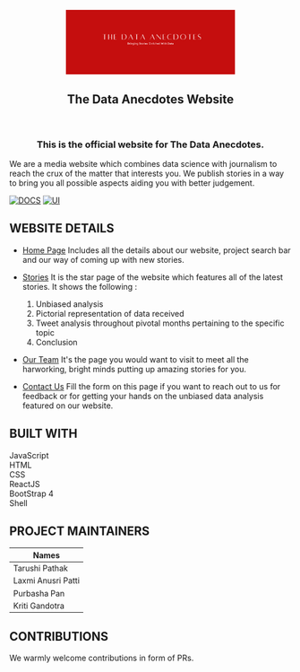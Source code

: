 <p align="center">
        <img src="https://github.com/thedatanecdotes/ReadMeTemplate/blob/main/header.png" width="60%"/>
        <br/>
        <h2 align="center"> The Data Anecdotes Website </h2>
        <br/>
        <h3 align="center"> This is the official website for The Data Anecdotes. </h3>
 </p>
 
We are a media website which combines data science with journalism to reach the crux of the matter that interests you. We publish stories in a way to bring you all possible aspects aiding you with better judgement.

[![DOCS](https://img.shields.io/badge/Documentation-see%20docs-green?style=flat-square&logo=appveyor)](Documentation.md) 
[![UI ](https://img.shields.io/badge/User%20Interface-Link%20to%20UI-orange?style=flat-square&logo=appveyor)](Images/web_app.png)

## WEBSITE DETAILS

- [Home Page](https://thedatanecdotes.netlify.app/)
  Includes all the details about our website, project search bar and our way of coming up with new stories.
- [Stories](https://thedatanecdotes.netlify.app/Stories)
  It is the star page of the website which features all of the latest stories. It shows the following :
   1) Unbiased analysis
   2) Pictorial representation of data received
   3) Tweet analysis throughout pivotal months pertaining to the specific topic
   4) Conclusion
- [Our Team](https://thedatanecdotes.netlify.app/OurTeam)
   It's the page you would want to visit to meet all the harworking, bright minds putting up amazing stories for you. 
  
- [Contact Us](https://thedatanecdotes.netlify.app/ContactUs) 
  Fill the form on this page if you want to reach out to us for feedback or for getting your hands on the unbiased data analysis featured on our website.
  
## BUILT WITH

  JavaScript <br>HTML</br>CSS<br>ReactJS</br>BootStrap 4<br>Shell</br>

## PROJECT MAINTAINERS

| Names     | 
|----------|
| Tarushi Pathak |  
| Laxmi Anusri Patti | 
| Purbasha Pan |   
| Kriti Gandotra | 

## CONTRIBUTIONS
We warmly welcome contributions in form of PRs.
